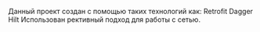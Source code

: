 Данный проект создан с помощью таких технологий как:
Retrofit
Dagger Hilt
Использован рективный подход для работы с сетью. 
